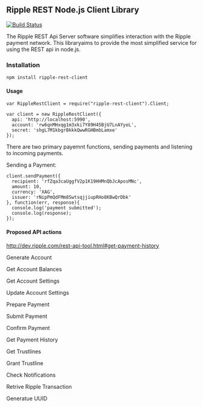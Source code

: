 ## Ripple REST Node.js Client Library

[![Build Status](https://api.travis-ci.org/stevenzeiler/ripple-rest-client.png)](https://api.travis-ci.org/stevenzeiler/ripple-rest-client)

The Ripple REST Api Server software simplifies interaction with the Ripple payment network. This libraryaims to provide the most simplified service for using the REST api in node.js.

### Installation

    npm install ripple-rest-client

#### Usage
    
    var RippleRestClient = require("ripple-rest-client").Client;
    
    var client = new RippleRestClient({
      api: 'http://localhost:5990',
      account: 'rw6qnMHxqg1m3xki7Y89H45BjU7LnAYyoL',
      secret: 'shgL7M1kbgrBkkkQwwRGHBmbLamxe' 
    });

There are two primary payemnt functions, sending payments and listening to incoming payments.

Sending a Payment:

    client.sendPayment({
      recipient: 'rfZqa3caUggfV2p1K19HHMnQbJcAposMNc',
      amount: 10,
      currency: 'XAG',
      issuer: 'rNipPmQdFMm8SwtsqjjiupRHo8KBwQrDbk' 
    }, function(err, response){
      console.log('payment submitted');
      console.log(response);
    });

#### Proposed API actions

http://dev.ripple.com/rest-api-tool.html#get-payment-history

Generate Account

Get Account Balances

Get Account Settings

Update Account Settings

Prepare Payment

Submit Payment

Confirm Payment

Get Payment History

Get Trustlines

Grant Trustline

Check Notifications

Retrive Ripple Transaction

Generatue UUID


